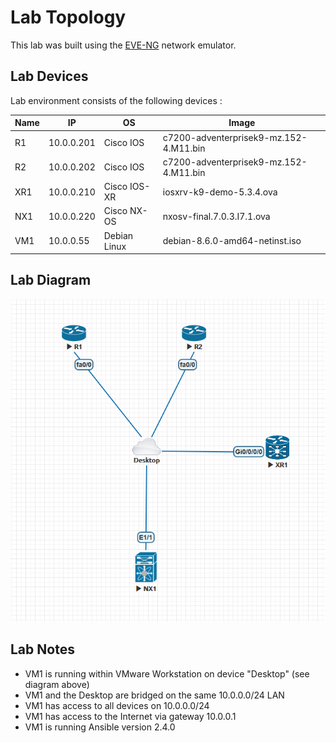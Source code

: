 # Lab Topology

This lab was built using the [EVE-NG](http://www.eve-ng.net) network emulator.

## Lab Devices

Lab environment consists of the following devices :

| Name  | IP         | OS            | Image                                     | 
| ----  | ---------- | ------------- | ----------------------------------------- |
| R1    | 10.0.0.201 | Cisco IOS     | c7200-adventerprisek9-mz.152-4.M11.bin    |
| R2    | 10.0.0.202 | Cisco IOS     | c7200-adventerprisek9-mz.152-4.M11.bin    |
| XR1   | 10.0.0.210 | Cisco IOS-XR  | iosxrv-k9-demo-5.3.4.ova                  |
| NX1   | 10.0.0.220 | Cisco NX-OS   | nxosv-final.7.0.3.I7.1.ova                |
| VM1   | 10.0.0.55  | Debian Linux  | debian-8.6.0-amd64-netinst.iso            |

## Lab Diagram

![Lab](https://github.com/netesc/ipspace/blob/master/lab/lab.png)

## Lab Notes

- VM1 is running within VMware Workstation on device "Desktop" (see diagram above)  
- VM1 and the Desktop are bridged on the same 10.0.0.0/24 LAN
- VM1 has access to all devices on 10.0.0.0/24
- VM1 has access to the Internet via gateway 10.0.0.1
- VM1 is running Ansible version 2.4.0

